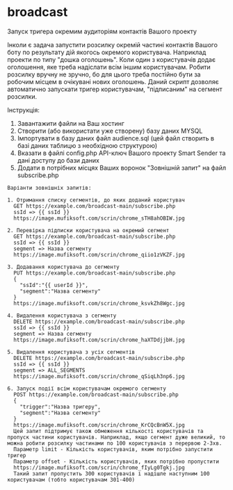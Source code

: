 # broadcast
Запуск тригера окремим аудиторіям контактів Вашого проекту

Інколи є задача запустити розсилку окремій частині контактів Вашого боту по результату дій якогось окремого користувача. Наприклад проекти по типу "дошка оголошень". Коли один з користувачів додає оголошення, яке треба надіслати всім іншим користувачам. Робити розсилку вручну не зручно, бо для цього треба постійно бути за робочим місцем в очікувані нових оголошень. Даний скрипт дозволяє автоматично запускати тригер користувачам, "підписаним" на сегмент розсилки.


Інструкція:
1. Завантажити файли на Ваш хостинг
2. Створити (або використати уже створену) базу даних MYSQL
3. Імпортувати в базу даних файл audience.sql (цей файл створить в базі даних таблицю з необхідною структурою)
4. Вказати в файлі config.php API-ключ Вашого проекту Smart Sender та дані доступу до бази даних
5. Додати в потрібних місцях Ваших воронок "Зовнішній запит" на файл subscribe.php

```
Варіанти зовнішніх запитів:

1. Отримання списку сегментів, до яких доданий користувач
  GET https://example.com/broadcast-main/subscribe.php
  ssId => {{ ssId }}
  https://image.mufiksoft.com/scrin/chrome_sTH8ahOBIW.jpg

2. Перевірка підписки користувача на окремий сегмент
  GET https://example.com/broadcast-main/subscribe.php
  ssId => {{ ssId }}
  segment => Назва сегменту
  https://image.mufiksoft.com/scrin/chrome_qiio1zVKZF.jpg

3. Додавання користувача до сегменту
  PUT https://example.com/broadcast-main/subscribe.php
  {
    "ssId":"{{ userId }}",
    "segment":"Назва сегменту"
  }
  https://image.mufiksoft.com/scrin/chrome_ksvkZh8Wgc.jpg

4. Видалення користувача з сегменту
  DELETE https://example.com/broadcast-main/subscribe.php
  ssId => {{ ssId }}
  segment => Назва сегменту
  https://image.mufiksoft.com/scrin/chrome_haXTDdjjbH.jpg

5. Видалення користувача з усіх сегментів
  DELETE https://example.com/broadcast-main/subscribe.php
  ssId => {{ ssId }}
  segment => ALL_SEGMENTS
  https://image.mufiksoft.com/scrin/chrome_qSiqLh3np6.jpg

6. Запуск події всім користувачам окремого сегменту
  POST https://example.com/broadcast-main/subscribe.php
  {
    "trigger":"Назва тригеру",
    "segment":"Назва сегменту"
  }
  https://image.mufiksoft.com/scrin/chrome_KrCQcBnW5X.jpg
  Цей запит підтримує також обмеження кількості користувачів та пропуск частини користувачів. Наприклад, якщо сегмент дуже великий, то можна робити розсилку частинами по 100 користувачів з перервою 2-3хв.
  Параметр limit - Кількість користувачів, яким потрібно запустити тригер
  Параметр offset - Кількість користувачів, яких потрібно пропустити
  https://image.mufiksoft.com/scrin/chrome_fIyLg0Tgkj.jpg
  Такий запит пропустить 300 користувачів і надішле наступним 100 користувачам (тобто користувачам 301-400)

```






